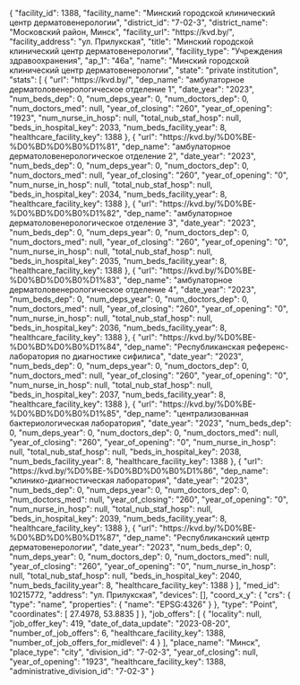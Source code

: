 {
    "facility_id": 1388,
    "facility_name": "Минский городской клинический центр дерматовенерологии",
    "district_id": "7-02-3",
    "district_name": "Московский район, Минск",
    "facility_url": "https:\/\/kvd.by\/",
    "facility_address": "ул. Прилукская",
    "title": "Минский городской клинический центр дерматовенерологии",
    "facility_type": "Учреждения здравоохранения",
    "ap_1": "46а",
    "name": "Минский городской клинический центр дерматовенерологии",
    "state": "private institution",
    "stats": [
        {
            "url": "https:\/\/kvd.by\/",
            "dep_name": "амбулаторное дерматоловенерологическое отделение 1",
            "date_year": "2023",
            "num_beds_dep": 0,
            "num_deps_year": 0,
            "num_doctors_dep": 0,
            "num_doctors_med": null,
            "year_of_closing": "260",
            "year_of_opening": "1923",
            "num_nurse_in_hosp": null,
            "total_nub_staf_hosp": null,
            "beds_in_hospital_key": 2033,
            "num_beds_facility_year": 8,
            "healthcare_facility_key": 1388
        },
        {
            "url": "https:\/\/kvd.by\/%D0%BE-%D0%BD%D0%B0%D1%81",
            "dep_name": "амбулаторное дерматоловенерологическое отделение 2",
            "date_year": "2023",
            "num_beds_dep": 0,
            "num_deps_year": 0,
            "num_doctors_dep": 0,
            "num_doctors_med": null,
            "year_of_closing": "260",
            "year_of_opening": "0",
            "num_nurse_in_hosp": null,
            "total_nub_staf_hosp": null,
            "beds_in_hospital_key": 2034,
            "num_beds_facility_year": 8,
            "healthcare_facility_key": 1388
        },
        {
            "url": "https:\/\/kvd.by\/%D0%BE-%D0%BD%D0%B0%D1%82",
            "dep_name": "амбулаторное дерматоловенерологическое отделение 3",
            "date_year": "2023",
            "num_beds_dep": 0,
            "num_deps_year": 0,
            "num_doctors_dep": 0,
            "num_doctors_med": null,
            "year_of_closing": "260",
            "year_of_opening": "0",
            "num_nurse_in_hosp": null,
            "total_nub_staf_hosp": null,
            "beds_in_hospital_key": 2035,
            "num_beds_facility_year": 8,
            "healthcare_facility_key": 1388
        },
        {
            "url": "https:\/\/kvd.by\/%D0%BE-%D0%BD%D0%B0%D1%83",
            "dep_name": "амбулаторное дерматоловенерологическое отделение 4",
            "date_year": "2023",
            "num_beds_dep": 0,
            "num_deps_year": 0,
            "num_doctors_dep": 0,
            "num_doctors_med": null,
            "year_of_closing": "260",
            "year_of_opening": "0",
            "num_nurse_in_hosp": null,
            "total_nub_staf_hosp": null,
            "beds_in_hospital_key": 2036,
            "num_beds_facility_year": 8,
            "healthcare_facility_key": 1388
        },
        {
            "url": "https:\/\/kvd.by\/%D0%BE-%D0%BD%D0%B0%D1%84",
            "dep_name": "Республиканская референс-лаборатория по диагностике сифилиса",
            "date_year": "2023",
            "num_beds_dep": 0,
            "num_deps_year": 0,
            "num_doctors_dep": 0,
            "num_doctors_med": null,
            "year_of_closing": "260",
            "year_of_opening": "0",
            "num_nurse_in_hosp": null,
            "total_nub_staf_hosp": null,
            "beds_in_hospital_key": 2037,
            "num_beds_facility_year": 8,
            "healthcare_facility_key": 1388
        },
        {
            "url": "https:\/\/kvd.by\/%D0%BE-%D0%BD%D0%B0%D1%85",
            "dep_name": "централизованная бактериологическая лаборатория",
            "date_year": "2023",
            "num_beds_dep": 0,
            "num_deps_year": 0,
            "num_doctors_dep": 0,
            "num_doctors_med": null,
            "year_of_closing": "260",
            "year_of_opening": "0",
            "num_nurse_in_hosp": null,
            "total_nub_staf_hosp": null,
            "beds_in_hospital_key": 2038,
            "num_beds_facility_year": 8,
            "healthcare_facility_key": 1388
        },
        {
            "url": "https:\/\/kvd.by\/%D0%BE-%D0%BD%D0%B0%D1%86",
            "dep_name": "клинико-диагностическая лаборатория",
            "date_year": "2023",
            "num_beds_dep": 0,
            "num_deps_year": 0,
            "num_doctors_dep": 0,
            "num_doctors_med": null,
            "year_of_closing": "260",
            "year_of_opening": "0",
            "num_nurse_in_hosp": null,
            "total_nub_staf_hosp": null,
            "beds_in_hospital_key": 2039,
            "num_beds_facility_year": 8,
            "healthcare_facility_key": 1388
        },
        {
            "url": "https:\/\/kvd.by\/%D0%BE-%D0%BD%D0%B0%D1%87",
            "dep_name": "Республиканский центр дерматовенерологии",
            "date_year": "2023",
            "num_beds_dep": 0,
            "num_deps_year": 0,
            "num_doctors_dep": 0,
            "num_doctors_med": null,
            "year_of_closing": "260",
            "year_of_opening": "0",
            "num_nurse_in_hosp": null,
            "total_nub_staf_hosp": null,
            "beds_in_hospital_key": 2040,
            "num_beds_facility_year": 8,
            "healthcare_facility_key": 1388
        }
    ],
    "med_id": 10215772,
    "address": "ул. Прилукская",
    "devices": [],
    "coord_x_y": {
        "crs": {
            "type": "name",
            "properties": {
                "name": "EPSG:4326"
            }
        },
        "type": "Point",
        "coordinates": [
            27.4978,
            53.8835
        ]
    },
    "job_offers": [
        {
            "locality": null,
            "job_offer_key": 419,
            "date_of_data_update": "2023-08-20",
            "number_of_job_offers": 6,
            "healthcare_facility_key": 1388,
            "number_of_job_offers_for_midlevel": 4
        }
    ],
    "place_name": "Минск",
    "place_type": "city",
    "division_id": "7-02-3",
    "year_of_closing": null,
    "year_of_opening": "1923",
    "healthcare_facility_key": 1388,
    "administrative_division_id": "7-02-3"
}